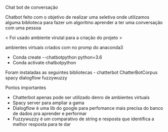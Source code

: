 Chat bot de conversação

Chatbot feito com o objetivo de realizar uma seletiva onde utilizamos alguma biblioteca para fazer um algoritmo aprender a ter uma conversação com uma pessoa 
 
< Foi usado ambiente virutal para a criação do projeto >

ambientes virtuais criados com no promp do anaconda3 
- Conda create --chatbotpython python=3.6
- Conda activate chatbotpython 

Foram instaladas as seguintes bibliotecas - 
chatterbot
ChatterBotCorpus
spacy
dialogflow
fuzzywuzzy

Pontos importantes 
- Chatterbot apenas pode ser utilizado denro de ambientes virtuais
- Spacy server para ampliar a gama 
- Dialogflow é uma lib do google para perfomance mais precisa do banco de dados pra aprender e performar
- Fuzzywuzzy é um comparativo de string e resposta que identifica a melhor resposta para te dar
